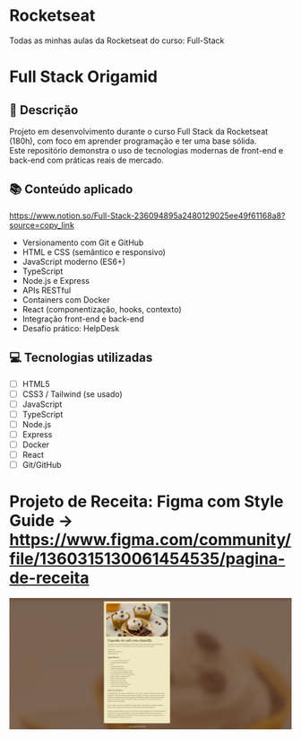 # Rocketseat

Todas as minhas aulas da Rocketseat do curso: Full-Stack

# Full Stack Origamid

## 🚀 Descrição

Projeto em desenvolvimento durante o curso Full Stack da Rocketseat (180h), com foco em aprender programação e ter uma base sólida.  
Este repositório demonstra o uso de tecnologias modernas de front-end e back-end com práticas reais de mercado.

## 📚 Conteúdo aplicado

https://www.notion.so/Full-Stack-236094895a2480129025ee49f61168a8?source=copy_link

- Versionamento com Git e GitHub
- HTML e CSS (semântico e responsivo)
- JavaScript moderno (ES6+)
- TypeScript
- Node.js e Express
- APIs RESTful
- Containers com Docker
- React (componentização, hooks, contexto)
- Integração front-end e back-end
- Desafio prático: HelpDesk

## 💻 Tecnologias utilizadas

- [ ] HTML5
- [ ] CSS3 / Tailwind (se usado)
- [ ] JavaScript
- [ ] TypeScript
- [ ] Node.js
- [ ] Express
- [ ] Docker
- [ ] React
- [ ] Git/GitHub

# Projeto de Receita: Figma com Style Guide -> https://www.figma.com/community/file/1360315130061454535/pagina-de-receita

![Projeto de Receita - Rocketseat](image-1.png)
